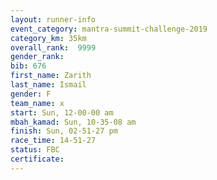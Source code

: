 ```yaml
---
layout: runner-info 
event_category: mantra-summit-challenge-2019 
category_km: 35km 
overall_rank:  9999
gender_rank: 
bib: 676
first_name: Zarith
last_name: Ismail
gender: F
team_name: x
start: Sun, 12-00-00 am
mbah_kamad: Sun, 10-35-08 am
finish: Sun, 02-51-27 pm
race_time: 14-51-27
status: FBC
certificate: 
---
```

